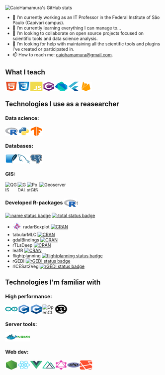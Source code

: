 ![CaioHamamura's GitHub stats](https://github-readme-stats.vercel.app/api?username=caiohamamura&show_icons=true&theme=radical)

- 🔭 I’m currently working as an IT Professor in the Federal Institute of São Paulo (Capivari campus).
- 🌱 I’m currently learning everything I can manage to...
- 👯 I’m looking to collaborate on open source projects focused on scientific tools and data science analysis.
- 🤔 I’m looking for help with maintaining all the scientific tools and plugins I've created or participated in.
- 📫 How to reach me: caiohamamura@gmail.com.

## What I teach

<div style="display:flex;">
<img align="center" alt="HTML" height="30" width="40" src="https://raw.githubusercontent.com/devicons/devicon/master/icons/html5/html5-original.svg">
<img align="center" alt="CSS" height="30" width="40" src="https://raw.githubusercontent.com/devicons/devicon/master/icons/css3/css3-original.svg">
<img align="center" alt="Js" height="30" width="40" src="https://raw.githubusercontent.com/devicons/devicon/master/icons/javascript/javascript-plain.svg">
<img align="center" alt="Csharp" height="30" width="40" src="https://raw.githubusercontent.com/devicons/devicon/master/icons/csharp/csharp-original.svg">
<img align="center" alt="Dart" height="30" width="40" src="https://raw.githubusercontent.com/devicons/devicon/master/icons/dart/dart-original.svg">
<img align="center" alt="Flutter" height="30" width="40" src="https://raw.githubusercontent.com/devicons/devicon/master/icons/flutter/flutter-original.svg">
<img align="center" alt="Firebase" height="30" width="40" src="https://raw.githubusercontent.com/devicons/devicon/master/icons/firebase/firebase-plain.svg">
</div>

## Technologies I use as a reasearcher

### Data science: 
<div style="display:flex;">
<img align="center" alt="R" height="30" width="40" src="https://raw.githubusercontent.com/devicons/devicon/master/icons/r/r-original.svg">
<img align="center" alt="Python" height="30" width="40" src="https://raw.githubusercontent.com/devicons/devicon/master/icons/python/python-original.svg">
<img align="center" alt="Tensorflow" height="30" width="40" src="https://raw.githubusercontent.com/devicons/devicon/master/icons/tensorflow/tensorflow-original.svg">
</div>
 
### Databases: 
<div style="display:flex;">
 <img align="center" alt="sqlite" height="30" width="40" src="https://raw.githubusercontent.com/devicons/devicon/master/icons/sqlite/sqlite-original.svg">
 <img align="center" alt="mysql" height="30" width="40" src="https://raw.githubusercontent.com/devicons/devicon/master/icons/mysql/mysql-original.svg">
<img align="center" alt="Postgresql" height="30" width="40" src="https://raw.githubusercontent.com/devicons/devicon/master/icons/postgresql/postgresql-original.svg">
</div>

### GIS:
<div style="display:flex;">
 <img align="center" alt="QGIS" height="30" width="40" src="https://upload.wikimedia.org/wikipedia/commons/9/91/QGIS_logo_new.svg">
 <img align="center" alt="GDAL" height="30" width="30" src="https://gdal.org/_static/gdalicon.png"/>
<img align="center" alt="PostGIS" height="30" width="40" src="https://postgis.net/brand.svg">
<img align="center" alt="Geoserver" height="30" width="" src="https://geoserver.org/img/geoserver-logo.png"/>
</div>

### Developed R-packages <img align="center" alt="R" height="30" width="40" src="https://raw.githubusercontent.com/devicons/devicon/master/icons/r/r-original.svg">:
[![:name status badge](https://caiohamamura.r-universe.dev/badges/:name)](https://caiohamamura.r-universe.dev/) [![:total status badge](https://caiohamamura.r-universe.dev/badges/:total)](https://caiohamamura.r-universe.dev/)
 -  <img src="https://github.com/caiohamamura/radarBoxplot-R/blob/master/man/figures/logo.png?raw=true" align="center" height="30" /> radarBoxplot [![CRAN](https://www.r-pkg.org/badges/version/radarBoxplot)](https://CRAN.R-project.org/package=radarBoxplot)
 - tabularMLC [![CRAN](https://www.r-pkg.org/badges/version/tabularMLC)](https://CRAN.R-project.org/package=tabularMLC)
 - gdalBindings [![CRAN](https://www.r-pkg.org/badges/version/gdalBindings)](https://CRAN.R-project.org/package=gdalBindings)
 - rTLsDeep [![CRAN](https://www.r-pkg.org/badges/version/rTLsDeep)](https://CRAN.R-project.org/package=rTLsDeep)
 - leafR [![CRAN](https://www.r-pkg.org/badges/version/leafR)](https://CRAN.R-project.org/package=leafR)
 - flightplanning [![flightplanning status badge](https://caiohamamura.r-universe.dev/badges/flightplanning)](https://caiohamamura.r-universe.dev/flightplanning)
 - rGEDI [![rGEDI status badge](https://carlos-alberto-silva.r-universe.dev/badges/rGEDI)](https://carlos-alberto-silva.r-universe.dev/rGEDI)
 - rICESat2Veg [![rGEDI status badge](https://carlos-alberto-silva.r-universe.dev/badges/rICESat2Veg)](https://carlos-alberto-silva.r-universe.dev/rICESat2Veg)

## Technologies I'm familiar with

### High performance: 
<div style="display:flex;">
 <img align="center" alt="Arduino" height="30" width="40" src="https://raw.githubusercontent.com/devicons/devicon/master/icons/arduino/arduino-original.svg">
<img align="center" alt="C" height="30" width="40" src="https://raw.githubusercontent.com/devicons/devicon/master/icons/c/c-original.svg">
<img align="center" alt="Cplusplus" height="30" width="40" src="https://raw.githubusercontent.com/devicons/devicon/master/icons/cplusplus/cplusplus-original.svg">
<img align="center" alt="OpenCL" height="30" width="40" src="https://upload.wikimedia.org/wikipedia/commons/4/4d/OpenCL_logo.svg">
<img align="center" alt="Rust" height="30" width="40" src="https://raw.githubusercontent.com/devicons/devicon/master/icons/rust/rust-plain.svg">
</div>

### Server tools: 
 <div style="display:flex;">
  <img align="center" alt="Docker" height="30" width="40" src="https://raw.githubusercontent.com/devicons/devicon/master/icons/docker/docker-original.svg">
<img align="center" alt="nginx" height="30" width="40" src="https://raw.githubusercontent.com/devicons/devicon/master/icons/nginx/nginx-original.svg">
</div>
 
### Web dev: 
<div style="display:inline-flex;"><img align="center" alt="NodeJS" height="30" width="40" src="https://raw.githubusercontent.com/devicons/devicon/master/icons/nodejs/nodejs-original.svg">
<img align="center" alt="React" height="30" width="40" src="https://raw.githubusercontent.com/devicons/devicon/master/icons/react/react-original.svg">
<img align="center" alt="VueJS" height="30" width="40" src="https://raw.githubusercontent.com/devicons/devicon/master/icons/vuejs/vuejs-original.svg">
<img align="center" alt="Nuxt" height="30" width="40" src="https://raw.githubusercontent.com/devicons/devicon/master/icons/nuxtjs/nuxtjs-original.svg">
<img align="center" alt="GraphQL" height="30" width="40" src="https://raw.githubusercontent.com/devicons/devicon/master/icons/graphql/graphql-plain.svg">
<img align="center" alt="php" height="30" width="40" src="https://raw.githubusercontent.com/devicons/devicon/master/icons/php/php-original.svg">
<img align="center" alt="Laravel" height="30" width="40" src="https://raw.githubusercontent.com/devicons/devicon/master/icons/laravel/laravel-plain.svg">
</div>

<!--
**caiohamamura/caiohamamura** is a ✨ _special_ ✨ repository because its `README.md` (this file) appears on your GitHub profile.

Here are some ideas to get you started:

- 🔭 I’m currently working on ...
- 🌱 I’m currently learning ...
- 👯 I’m looking to collaborate on ...
- 🤔 I’m looking for help with ...
- 💬 Ask me about ...
- 📫 How to reach me: ...
- 😄 Pronouns: ...
- ⚡ Fun fact: ...
-->
